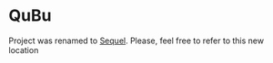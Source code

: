 # QuBu

Project was renamed to [Sequel](https://github.com/henryx/sequel). Please, feel free to refer to this new location